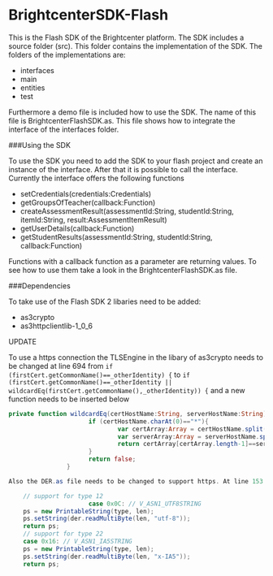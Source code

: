 BrightcenterSDK-Flash
=====================

This is the Flash SDK of the Brightcenter platform. The SDK includes a source folder (src). This folder contains the
implementation of the SDK. The folders of the implementations are: 

- interfaces
- main
- entities
- test

Furthermore a demo file is included how to use the SDK. The name of this file is BrightcenterFlashSDK.as. This file shows
how to integrate the interface of the interfaces folder.

###Using the SDK

To use the SDK you need to add the SDK to your flash project and create an instance of the interface. After that it is
possible to call the interface. Currently the interface offers the following functions

- setCredentials(credentials:Credentials)
- getGroupsOfTeacher(callback:Function)
- createAssessmentResult(assessmentId:String, studentId:String, itemId:String, result:AssessmentItemResult)
- getUserDetails(callback:Function)
- getStudentResults(assessmentId:String, studentId:String, callback:Function)

Functions with a callback function as a parameter are returning values. To see how to use them take a look in the
BrightcenterFlashSDK.as file.

###Dependencies

To take use of the Flash SDK 2 libaries need to be added:

- as3crypto
- as3httpclientlib-1_0_6

UPDATE

To use a https connection the TLSEngine in the libary of as3crypto needs to be changed at line 694 from `if (firstCert.getCommonName()==_otherIdentity) {` to
`if (firstCert.getCommonName()==_otherIdentity || wildcardEq(firstCert.getCommonName(),_otherIdentity)) {`
and a new function needs to be inserted below

```ActionScript
private function wildcardEq(certHostName:String, serverHostName:String):Boolean {
                      if (certHostName.charAt(0)=="*"){
                              var certArray:Array = certHostName.split(".");
                              var serverArray:Array = serverHostName.split(".");
                              return certArray[certArray.length-1]==serverArray[serverArray.length-1] && certArray[certArray.length]==serverArray[serverArray.length];
                      }
                      return false;
                }

Also the DER.as file needs to be changed to support https. At line 153 insert the folowing the code snipped

	// support for type 12
                      case 0x0C: // V_ASN1_UTF8STRING
	ps = new PrintableString(type, len);
	ps.setString(der.readMultiByte(len, "utf-8"));
	return ps;
	// support for type 22
	case 0x16: // V_ASN1_IA5STRING
	ps = new PrintableString(type, len);
	ps.setString(der.readMultiByte(len, "x-IA5"));
	return ps;
```
